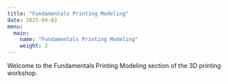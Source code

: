 ```yaml
---
title: "Fundamentals Printing Modeling"
date: 2025-04-02
menu:
  main:
    name: "Fundamentals Printing Modeling"
    weight: 2
---
```


Welcome to the Fundamentals Printing Modeling section of the 3D printing workshop.
